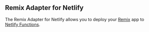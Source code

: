 ## Remix Adapter for Netlify

The Remix Adapter for Netlify allows you to deploy your [Remix](https://remix.run) app to
[Netlify Functions](https://docs.netlify.com/functions/overview/).
